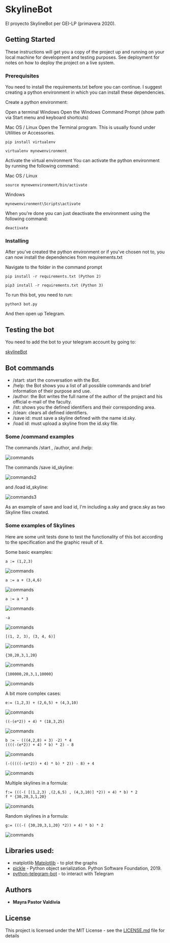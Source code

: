 # SkylineBot

El proyecto SkylineBot per GEI-LP (primavera 2020).

## Getting Started

These instructions will get you a copy of the project up and running on your local machine for development and testing purposes. See deployment for notes on how to deploy the project on a live system.

### Prerequisites

You need to install the requirements.txt before you can continue. I suggest creating a python environment in which you can install these dependencies.

Create a python environment:

Open a terminal
Windows
Open the Windows Command Prompt (show path via Start menu and keyboard shortcuts)

Mac OS / Linux
Open the Terminal program. This is usually found under Utilities or Accessories.

```
pip install virtualenv

virtualenv mynewenvironment

```
Activate the virtual environment
You can activate the python environment by running the following command:

Mac OS / Linux
```
source mynewenvironment/bin/activate
```
Windows
```
mynewenvironment\Scripts\activate

```

When you're done you can just deactivate the environment using the following command:
```
deactivate
```

### Installing

After you've created the python environment or if you've chosen not to, you can now install the dependencies from requirements.txt

Navigate to the folder in the command prompt

```
pip install -r requirements.txt (Python 2)

pip3 install -r requirements.txt (Python 3)

```

To run this bot, you need to run:

```
python3 bot.py
```

And then open up Telegram.

## Testing the bot

You need to add the bot to your telegram account by going to:

[skylineBot](https://t.me/lp_skylineBot)

## Bot commands

* /start: start the conversation with the Bot.
* /help: the Bot shows you a list of all possible commands and brief information of their purpose and use.
* /author: the Bot writes the full name of the author of the project and his official e-mail of the faculty.
* /lst: shows you the defined identifiers and their corresponding area.
* /clean: clears all defined identifiers.
* /save id: must save a skyline defined with the name id.sky.
* /load id: must upload a skyline from the id.sky file.


### Some /command examples

The commands /start , /author, and /help:

![commands](/outputs/commands1.png)

The commands /save id_skyline:

![commands2](/outputs/commands2.png)


and /load id_skyline:


![commands3](/outputs/commands3.png)

As an example of save and load id, I'm including a.sky and grace.sky as two Skyline files created.

### Some examples of Skylines

Here are some unit tests done to test the functionality of this bot according to the specification and the graphic result of it.

Some basic examples:
```
a := (1,2,3)

```
![commands](/outputs/skybasic1.png)
```
a := a + (3,4,6)

```
![commands](/outputs/skybasic2.png)
```
a := a * 3

```
![commands](/outputs/skybasic3.png)
```
-a

```
![commands](/outputs/skybasic4.png)
```
[(1, 2, 3), (3, 4, 6)]

```
![commands](/outputs/skybasic5.png)
```
{30,20,3,1,20}

```
![commands](/outputs/skybasic6.png)

```
{100000,20,3,1,10000}

```
![commands](/outputs/skycom6.png)


A bit more complex cases:

```
e:= (1,2,3) + (2,6,5) + (4,3,10)
```
![commands](/outputs/skycom7.png)

```
((-(e*2)) + 4) * (18,3,25)

```
![commands](/outputs/skycom8.png)
```
b := - (((4,2,8) + 3) -2) * 4
((((-(e*2)) + 4) * b) * 2) - 8
```
![commands](/outputs/skycom9.png)
```
(-(((((-(e*2)) + 4) * b) * 2)) - 8) + 4
```
![commands](/outputs/skycom10.png)

Multiple skylines in a formula:

```
f:= (((-( [(1,2,3) ,(2,6,5) , (4,3,10)] *2)) + 4) * b) * 2
f * {30,20,3,1,20}
```
![commands](/outputs/skycom11.png)

Random skylines in a formula:

```
g:= (((-( {30,20,3,1,20} *2)) + 4) * b) * 2
```
![commands](/outputs/skycom12.png)






## Libraries used:

* matplotlib [Matplotlib](https://matplotlib.org/) - to plot the graphs
* [pickle](https://docs.python.org/3.6/library/pickle.html) - Python object serialization. Python Software Foundation, 2019.
* [python-telegram-bot](https://python-telegram-bot.org/) - to interact with Telegram


## Authors

* **Mayra Pastor Valdivia** 

## License

This project is licensed under the MIT License - see the [LICENSE.md](LICENSE.md) file for details

